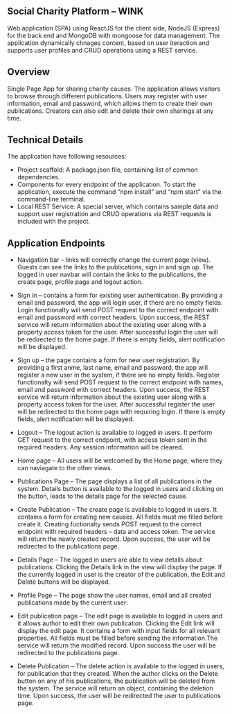 ## Social Charity Platform – WINK
Web application (SPA) using ReactJS for the client side, NodeJS (Express) for the back end and MongoDB with mongoose for data management. The application dynamically chnages content, based on user iteraction and supports user profiles and CRUD operations using a REST service.

## Overview
Single Page App for sharing charity causes. The application allows visitors to browse through different publications. Users may register with user information, email and password, which allows them to create their own publications. Creators can also edit and delete their own sharings at any time.

## Technical Details
The application have following resources:
- Project scaffold: A package.json file, containing list of common dependencies. 
- Components for every endpoint of the application.
To start the application, execute the command “npm install” and “npm start” via the command-line terminal.
- Local REST Service: A special server, which contains sample data and support user registration and CRUD operations via REST requests is included with the project.

## Application Endpoints
- Navigation bar – links will correctly change the current page (view). Guests can see the links to the publications, sign in and sign up. The logged in user navbar will contain the links to the publications, the create page, profile page and logout action.

- Sign in – contains a form for existing user authentication. By providing a email and password, the app will login user, if there are no empty fields. Login functionalty will send POST request to the correct endpoint with email and password with correct headers. Upon success, the REST service will return information about the existing user along with a property access token for the user. After successful login the user will be redirected to the home page. If there is empty fields, alert notification will be displayed.

- Sign up – the page contains a form for new user registration. By providing a first anme, last name, email and password, the app will register a new user in the system, if there are no empty fields.
Register functionalty will send POST request to the correct endpoint with names, email and password with correct headers. Upon success, the REST service will return information about the existing user along with a property access token for the user. After successful register the user will be redirected to the home page with requiring login. If there is empty fields, alert notification will be displayed.

- Logout – The logout action is available to logged in users. It perform GET request to the correct endpoint, with access token sent in the required headers. Any session information will be cleared.

- Home page – All users will be welcomed by the Home page, where they can naviagate to the other views.

- Publications Page – The page displays a list of all publications in the system. Details button is available to the logged in users and clicking on the button, leads to the details page for the selected cause.

- Create Publication – The create page is available to logged in users. It contains a form for creating new causes. All fields must me filled before create it. Creating fuctionalty sends POST request to the correct endpoint with required headers – data and access token. The service will return the newly created record. Upon success, the user will be redirected to the publications page.

- Details Page – The logged in users are able to view details about publications. Clicking the Details link in the view will display the page. If the currently logged in user is the creator of the publication, the Edit and Delete buttons will be displayed.

- Profile Page – The page show the user names, email and all created publications made by the current user:

- Edit publication page – The edit page is available to logged in users and it allows author to edit their own publication. Clicking the Edit link will display the edit page. It contains a form with input fields for all relevant properties. All fields must be filled before sending the information.The service will return the modified record. Upon success the user will be redirected to the publications page.

- Delete Publication – The delete action is available to the logged in users, for publication that they created. When the author clicks on the Delete button on any of his publications, the publication will be deleted from the system. The service will return an object, containing the deletion time. Upon success, the user will be redirected the user to publications page.
